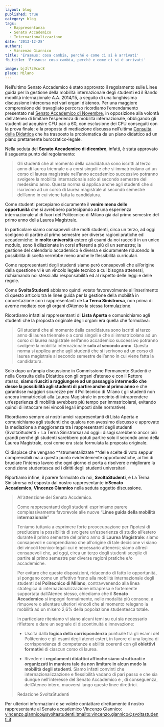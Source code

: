```yaml
---
layout: blog
published: true
category: blog
tags:
  - Rappresentanza
  - Senato Accademico
  - Internazionalizzazione
date: '2013-12-28'
authors:
  - Vincenzo Giannico
title: 'Erasmus: cosa cambia, perché e come ci si è arrivati'
fb_title: 'Erasmus: cosa cambia, perché e come ci si è arrivati'

image: bj3l739cwc8
place: Milano
---
```


Nell’ultimo Senato Accademico è stato approvato il regolamento sulle Linee guida per la gestione della mobilità internazionale degli studenti ed il Bando mobilità internazionale A.A. 2014/15, a seguito di una lunghissima discussione intercorsa nei vari organi d’ateneo. Per una maggiore comprensione del travagliato percorso ricordiamo l’emendamento presentato nel [Senato Accademico di Novembre](http://www.svoltastudenti.it/blogs/antonio-vincenzo-giannico/senato-accademico-abbiamo-parlato-diritto-allo-studio-linee-guida-della-mobilita-internazionale), in opposizione alla volontà dell’ateneo di limitare l’esperienza di mobilità internazionale, obbligando gli studenti ad acquisire CFU pari a 60, con esclusione dei CFU conseguiti con la prova finale; e la proposta di mediazione discussa nell’ultima [Consulta della Didattica](http://www.svoltastudenti.it/blogs/redazione/consulta-della-didattica-10-12-13) che ha trasposto la problematica da un piano didattico ad un piano prettamente burocratico-legale.

Nella seduta del **Senato Accademico di dicembre**, infatti, è stata approvato il seguente punto del regolamento:

> Gli studenti che al momento della candidatura sono iscritti al terzo anno di laurea triennale o a corsi singoli e che si immatricolano ad un corso di laurea magistrale nell’anno accademico successivo potranno svolgere la mobilità internazionale solo al secondo semestre del medesimo anno. Questa norma si applica anche agli studenti che si iscrivono ad un corso di laurea magistrale al secondo semestre dell’anno in cui viene fatta la candidatura.

Come studenti percepiamo sicuramente il **venire meno delle opportunità** che si avrebbero partecipando ad una esperienza internazionale al di fuori del Politecnico di Milano già dal primo semestre del primo anno della Laurea Magistrale.

In particolare siamo consapevoli che molti studenti, circa un terzo, ad oggi scelgono di partire al primo semestre per diverse ragioni pratiche ed accademiche: in **molte università** estere gli esami da noi raccolti in un unico modulo, sono lì dilazionate in corsi afferenti a più di un semestre; la gestione del calendario accademico è diversa e sicuramente riducendo le possibilità di scelta verrebbe meno anche le flessibilità curriculari.

Come rappresentanti degli studenti siamo però consapevoli che all’origine della questione vi è un vincolo legale tecnico a cui bisogna attenersi, richiamando noi stessi alla responsabilità ed al rispetto delle leggi e delle regole.

Come **SvoltaStudenti** abbiamo quindi votato favorevolmente all’inserimento di questo articolo tra le linee guida per la gestione della mobilità in concertazione con i rappresentanti de **La Terna Sinistrorsa**, non prima di averne mediato con gli organi d’Ateneo la stessa formulazione.

Ricordiamo infatti ai rappresentanti di **Lista Aperta** e comunichiamo agli studenti che la proposta originale degli organi era quella che formulava:

> Gli studenti che al momento della candidatura sono iscritti al terzo anno di laurea triennale o a corsi singoli e che si immatricolano ad un corso di laurea magistrale nell’anno accademico successivo potranno svolgere la mobilità internazionale **solo al secondo anno**. Questa norma si applica anche agli studenti che si iscrivono ad un corso di laurea magistrale al secondo semestre dell’anno in cui viene fatta la candidatura.

Solo dopo un’ampia discussione in Commissione Permanente Studenti e nella Consulta della Didattica con gli organi d’ateneo e con il Rettore stesso, **siamo riusciti a raggiungere ad un passaggio intermedio** **che desse la possibilità agli studenti di partire anche al primo anno** e che garantisse maggiori sicurezze per il Politecnico di Milano ( gli studenti non ancora immatricolati alla Laurea Magistrale in procinto di intraprendere un’esperienza di mobilità avrebbero più tempo per immatricolarsi, evitando quindi di intaccare nei vincoli legali imposti dalle normative).

Ricordiamo sempre ai nostri amici rappresentanti di Lista Aperta e comunichiamo agli studenti che qualora non avessimo discusso e approvato la mediazione a maggioranza tra i rappresentanti degli studenti (SvoltaStudenti + La Terna Sinistrorsa) ad oggi i disagi sarebbero ancor più grandi perché gli studenti sarebbero potuti partire solo il secondo anno della Laurea Magistrale, così come era stata formulata la proposta originale.

Ci dispiace che vengano **strumentalizzate **delle scelte di voto seppur comprensibili ma a questo punto evidentemente opportunistiche, ai fini di bruciare l’intenso lavoro che ogni giorno ci porta a risolvere e migliorare la condizione studentesca ed i diritti degli studenti universitari.

Riportiamo infine, il parere formulato da noi, **SvoltaStudenti**, e La Terna Sinistrorsa ed esposto dal nostro rappresentante in**Senato Accademico**, **Vincenzo Giannico** nella seduta oggetto discussione.

> All’attenzione del Senato Accdemico.  
>   
> Come rappresentanti degli studenti esprimiamo parere complessivamente favorevole alle nuove “**Linee guida della mobilità internazionale**”  
>   
> Teniamo tuttavia a esprimere forte preoccupazione per l’ipotesi di precludere la possibilità di svolgere un’esperienza di studio all’estero durante il primo semestre del primo anno di **Laurea Magistrale**: siamo consapevoli e comprendiamo che all’origine di tale decisione vi siano dei vincoli tecnico-legali cui è necessario attenersi; siamo altresì consapevoli che, ad oggi, circa un terzo degli studenti sceglie di partire al primo semestre per diverse ragioni pratiche e/o accademiche.  
>   
> Per evitare che queste disposizioni, riducendo di fatto le opportunità, si pongano come un effettivo freno alla mobilità internazionale degli studenti del **Politecnico di Milano**, contravvenendo alla linea strategica di internazionalizzazione intrapresa e fortemente supportata dall’Ateneo stesso, chiediamo che il **Senato Accademico** si impegni formalmente, nelle modalità più consone, a rimuovere o allentare ulteriori vincoli che al momento relegano la mobilità ad un misero 2,6% della popolazione studentesca totale.  
>   
> In particolare riteniamo vi siano alcuni temi su cui sia necessario riflettere e dare un segnale di discontinuità e innovazione:  
>   
> - Uscita dalla **logica della corrispondenza** puntuale tra gli esami del Politecnico e gli esami degli atenei esteri, in favore di una logica di corrispondenza di competenze e abilità coerenti con gli **obiettivi formativi** di ciascun corso di laurea.  
>   
> - Rivedere i **regolamenti didattici affinché siano strutturati e organizzati in maniera tale da non limitare in alcun modo la mobilità degli studenti**. Siamo infatti convinti che internazionalizzazione e flessibilità vadano di pari passo e che sia dunque nell’interesse del Senato Accademico e , di conseguenza, dell’Ateneo intero, muoversi lungo queste linee direttrici.
> 
> Redazione SvoltaStudenti

Per ulteriori informazioni e se volete contattare direttamente il nostro rappresentante al Senato accademico Vincenzo Giannico: vincenzo.giannico@svoltastudenti.it[mailto:vincenzo.giannico@svoltastudenti.it](mailto:vincenzo.giannico@svoltastudenti.it)
